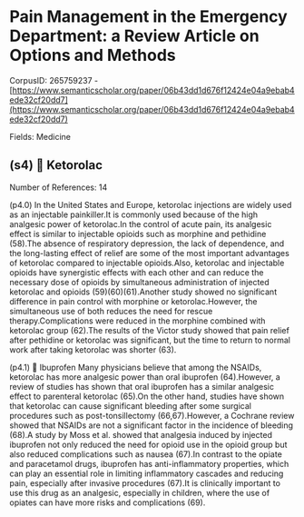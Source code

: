 # Pain Management in the Emergency Department: a Review Article on Options and Methods

CorpusID: 265759237 - [https://www.semanticscholar.org/paper/06b43dd1d676f12424e04a9ebab4ede32cf20dd7](https://www.semanticscholar.org/paper/06b43dd1d676f12424e04a9ebab4ede32cf20dd7)

Fields: Medicine

## (s4)  Ketorolac
Number of References: 14

(p4.0) In the United States and Europe, ketorolac injections are widely used as an injectable painkiller.It is commonly used because of the high analgesic power of ketorolac.In the control of acute pain, its analgesic effect is similar to injectable opioids such as morphine and pethidine (58).The absence of respiratory depression, the lack of dependence, and the long-lasting effect of relief are some of the most important advantages of ketorolac compared to injectable opioids.Also, ketorolac and injectable opioids have synergistic effects with each other and can reduce the necessary dose of opioids by simultaneous administration of injected ketorolac and opioids (59)(60)(61).Another study showed no significant difference in pain control with morphine or ketorolac.However, the simultaneous use of both reduces the need for rescue therapy.Complications were reduced in the morphine combined with ketorolac group (62).The results of the Victor study showed that pain relief after pethidine or ketorolac was significant, but the time to return to normal work after taking ketorolac was shorter (63).

(p4.1)  Ibuprofen Many physicians believe that among the NSAIDs, ketorolac has more analgesic power than oral ibuprofen (64).However, a review of studies has shown that oral ibuprofen has a similar analgesic effect to parenteral ketorolac (65).On the other hand, studies have shown that ketorolac can cause significant bleeding after some surgical procedures such as post-tonsillectomy (66,67).However, a Cochrane review showed that NSAIDs are not a significant factor in the incidence of bleeding (68).A study by Moss et al. showed that analgesia induced by injected ibuprofen not only reduced the need for opioid use in the opioid group but also reduced complications such as nausea (67).In contrast to the opiate and paracetamol drugs, ibuprofen has anti-inflammatory properties, which can play an essential role in limiting inflammatory cascades and reducing pain, especially after invasive procedures (67).It is clinically important to use this drug as an analgesic, especially in children, where the use of opiates can have more risks and complications (69).
